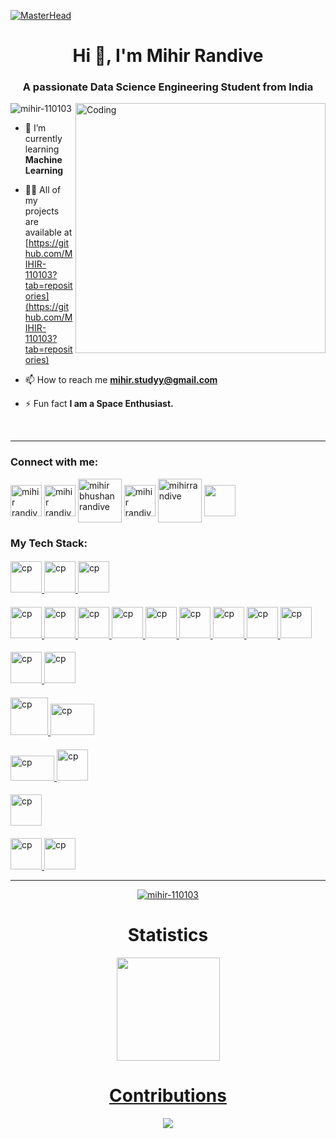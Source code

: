 [![MasterHead](https://camo.githubusercontent.com/5dc6ee33381917e41fc9c4951799268998f11a9b864399bf79a0842e4f9b194d/68747470733a2f2f692e696d6775722e636f6d2f315a76566b44632e676966)](https://mihir-110103.io)

<h1 align="center">Hi 👋, I'm Mihir Randive</h1>
<h3 align="center">A passionate Data Science Engineering Student from India</h3>
<img align="right" alt="Coding" width="400" src="https://camo.githubusercontent.com/12e5f2b182da4b52850b29bb09e8ba3e92b0ac2c0bd121de7dfcbb291fbbd525/68747470733a2f2f692e70696e696d672e636f6d2f6f726967696e616c732f37372f63612f61332f37376361613332383834643733356434333961646534356261333766656166322e676966")>

<p align="left"> 
  <img src="https://komarev.com/ghpvc/?username=mihir-110103&label=Profile%20views&color=0e75b6&style=flat" alt="mihir-110103" /> 
</p>

- 🌱 I’m currently learning **Machine Learning**

- 👨‍💻 All of my projects are available at [https://github.com/MIHIR-110103?tab=repositories](https://github.com/MIHIR-110103?tab=repositories)

- 📫 How to reach me **mihir.studyy@gmail.com**

- ⚡ Fun fact **I am a Space Enthusiast.**
<br>
<hr>
<h3 align="left">Connect with me:</h3>
<p align="left">
<a href="https://linkedin.com/in/mihir randive" target="blank">
  <img align="center" src="https://seeklogo.com/images/L/linkedin-new-2020-logo-E14A5D55ED-seeklogo.com.png" alt="mihir randive" width="50" /></a>
<a href="https://medium.com/mihir randive" target="blank">
  <img align="center" src="https://seeklogo.com/images/I/instagram-new-2016-logo-4773FE3F99-seeklogo.com.png" alt="mihir randive" width="50" /></a>
<a href="https://kaggle.com/mihir bhushan randive" target="blank">
  <img align="center" src="https://seeklogo.com/images/K/kaggle-logo-83322F52DE-seeklogo.com.png" alt="mihir bhushan randive"  width="70" /></a>
<a href="https://medium.com/mihir randive" target="blank">
  <img align="center" src="https://seeklogo.com/images/M/medium-logo-93CDCF6451-seeklogo.com.png" alt="mihir randive" width="50" /></a>
<a href="https://www.codechef.com/users/mihirrandive" target="blank">
  <img align="center" src="https://img.icons8.com/fluency/256/codechef.png" alt="mihirrandive" width="70" /></a>
<a href="https://www.hackerrank.com/mihir randive" target="blank">
  <img align="center" src="https://seeklogo.com/images/H/hackerrank-logo-179D7D2812-seeklogo.com.png" width="50" /></a>
</p>

<h3 align="left">My Tech Stack:</h3>
<p align="left">
        <h4></h4>
        <a href="https://www.cprogramming.com/" target="_blank" rel="noreferrer">
            <img src="https://cdn.jsdelivr.net/gh/devicons/devicon/icons/c/c-plain.svg" alt="cp" width="50" height="50"/> 
        </a>
        <a href="https://www.cprogramming.com/" target="_blank" rel="noreferrer">
            <img src="https://cdn.jsdelivr.net/gh/devicons/devicon/icons/python/python-original.svg" alt="cp" width="50" height="50"/> 
        </a>
        <a href="https://www.cprogramming.com/" target="_blank" rel="noreferrer">
            <img src="https://cdn.jsdelivr.net/gh/devicons/devicon/icons/julia/julia-original.svg" alt="cp" width="50" height="50"/> 
        </a>
        <h4></h4>
        <a href="https://www.cprogramming.com/" target="_blank" rel="noreferrer">
            <img src="https://cdn.jsdelivr.net/gh/devicons/devicon/icons/html5/html5-plain.svg" alt="cp" width="50" height="50"/> 
        </a>
        <a href="https://www.cprogramming.com/" target="_blank" rel="noreferrer">
            <img src="https://cdn.jsdelivr.net/gh/devicons/devicon/icons/css3/css3-plain.svg" alt="cp" width="50" height="50"/> 
        </a>
        <a href="https://www.cprogramming.com/" target="_blank" rel="noreferrer">
            <img src="https://cdn.jsdelivr.net/gh/devicons/devicon/icons/javascript/javascript-original.svg" alt="cp" width="50" height="50"/> 
        </a>
        <a href="https://www.cprogramming.com/" target="_blank" rel="noreferrer">
            <img src="https://cdn.jsdelivr.net/gh/devicons/devicon/icons/bootstrap/bootstrap-plain.svg" alt="cp" width="50" height="50"/> 
        </a>
        <a href="https://www.cprogramming.com/" target="_blank" rel="noreferrer">
            <img src="https://cdn.jsdelivr.net/gh/devicons/devicon/icons/react/react-original.svg" alt="cp" width="50" height="50"/> 
        </a>
        <a href="https://www.cprogramming.com/" target="_blank" rel="noreferrer">
            <img src="https://cdn.jsdelivr.net/gh/devicons/devicon/icons/express/express-original-wordmark.svg" alt="cp" width="50" height="50"/> 
        </a>
        <a href="https://www.cprogramming.com/" target="_blank" rel="noreferrer">
            <img src="https://cdn.jsdelivr.net/gh/devicons/devicon/icons/nodejs/nodejs-plain.svg" alt="cp" width="50" height="50"/> 
        </a>
        <a href="https://www.cprogramming.com/" target="_blank" rel="noreferrer">
            <img src="https://cdn.jsdelivr.net/gh/devicons/devicon/icons/php/php-original.svg" alt="cp" width="50" height="50"/> 
        </a>
        <a href="https://www.cprogramming.com/" target="_blank" rel="noreferrer">
            <img src="https://cdn.jsdelivr.net/gh/devicons/devicon/icons/composer/composer-original.svg" alt="cp" width="50" height="50"/> 
        </a>
        <h4></h4>
        <a href="https://www.cprogramming.com/" target="_blank" rel="noreferrer">
            <img src="https://cdn.jsdelivr.net/gh/devicons/devicon/icons/mysql/mysql-original-wordmark.svg" alt="cp" width="50" height="50"/> 
        </a>
        <a href="https://www.cprogramming.com/" target="_blank" rel="noreferrer">
            <img src="https://cdn.jsdelivr.net/gh/devicons/devicon/icons/mongodb/mongodb-original-wordmark.svg" alt="cp" width="50" height="50"/> 
        </a>
        <h4></h4>
        <a href="https://www.cprogramming.com/" target="_blank" rel="noreferrer">
            <img src="https://cdn.jsdelivr.net/gh/devicons/devicon/icons/googlecloud/googlecloud-original.svg" alt="cp" width="60" height="60"/> 
        </a>
        <a href="https://www.cprogramming.com/" target="_blank" rel="noreferrer">
            <img src="https://logos-world.net/wp-content/uploads/2021/08/Amazon-Web-Services-AWS-Logo.png" alt="cp" width="70" height="50"/> 
        </a>
        <h4></h4>
        <a href="https://www.cprogramming.com/" target="_blank" rel="noreferrer">
            <img src="https://upload.wikimedia.org/wikipedia/commons/thumb/0/05/Scikit_learn_logo_small.svg/390px-Scikit_learn_logo_small.svg.png?20180808062052" alt="cp" width="70" height="40"/> 
        </a>
        <a href="https://www.cprogramming.com/" target="_blank" rel="noreferrer">
            <img src="https://cdn.jsdelivr.net/gh/devicons/devicon/icons/tensorflow/tensorflow-original.svg" alt="cp" width="50" height="50"/> 
        </a>
        <h4></h4>
        <a href="https://www.cprogramming.com/" target="_blank" rel="noreferrer">
            <img src="https://seeklogo.com/images/T/tableau-software-logo-F1CE2CA54A-seeklogo.com.png" alt="cp" width="50" height="50"/> 
        </a>
        <h4></h4>
        <a href="https://www.cprogramming.com/" target="_blank" rel="noreferrer">
            <img src="https://cdn.jsdelivr.net/gh/devicons/devicon/icons/windows8/windows8-original.svg" alt="cp" width="50" height="50"/> 
        </a>
        <a href="https://www.cprogramming.com/" target="_blank" rel="noreferrer">
            <img src="https://cdn.jsdelivr.net/gh/devicons/devicon/icons/linux/linux-original.svg" alt="cp" width="50" height="50"/> 
        </a>
      </p>
<hr>
<p>

<p align="center">
  <a href="https://github.com/MIHIR-110103/github-readme-stats">
    <img align="center" src="https://github-readme-stats.vercel.app/api/top-langs?username=mihir-110103&show_icons=true&bg_color=0d1117&text_color=40cfcd&border_color=444&layout=compact" alt="mihir-110103" />
  </a>
</p>
  
</p>
<h1 align="center"> Statistics</h1>
<p align="center">
  <a href="https://github.com/MIHIR-110103/github-readme-stats">
    <img src="https://github-readme-stats.vercel.app/api?username=MIHIR-110103&show_icons=true&bg_color=0d1117&text_color=40cfcd&border_color=444" height="165"

  </a>
</p>

<h1 align="center"> Contributions</h1>
<p align="center">
  <a href="https://git.io/streak-stats" align="middle">
    <img src="http://github-readme-streak-stats.herokuapp.com?user=MIHIR-110103&theme=react&background=0d1117&border=666">
  </a>
</p>
